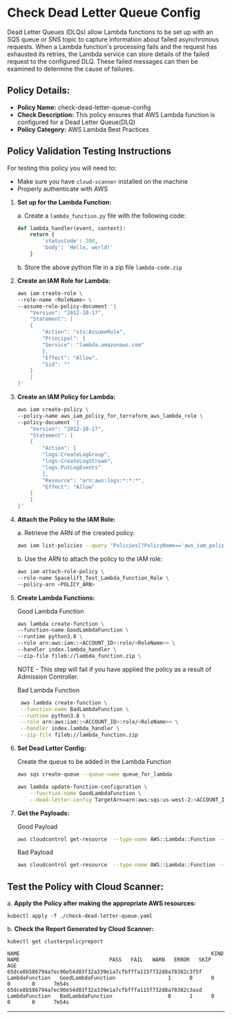 # Check Dead Letter Queue Config

Dead Letter Queues (DLQs) allow Lambda functions to be set up with an SQS queue or SNS topic to capture information about failed asynchronous requests. When a Lambda function's processing fails and the request has exhausted its retries, the Lambda service can store details of the failed request to the configured DLQ. These failed messages can then be examined to determine the cause of failures.

## Policy Details:

-   **Policy Name:** check-dead-letter-queue-config
-   **Check Description:** This policy ensures that AWS Lambda function is configured for a Dead Letter Queue(DLQ)
-   **Policy Category:** AWS Lambda Best Practices

## Policy Validation Testing Instructions

For testing this policy you will need to:

-   Make sure you have `cloud-scanner` installed on the machine
-   Properly authenticate with AWS

1. **Set up for the Lambda Function:**

    a. Create a `lambda_function.py` file with the following code:

    ```python
    def lambda_handler(event, context):
        return {
            'statusCode': 200,
            'body': 'Hello, world!'
        }
    ```

    b. Store the above python file in a zip file `lambda-code.zip`
2. **Create an IAM Role for Lambda:**
    ```bash
    aws iam create-role \
    --role-name <RoleName> \
    --assume-role-policy-document '{
        "Version": "2012-10-17",
        "Statement": [
        {
            "Action": "sts:AssumeRole",
            "Principal": {
            "Service": "lambda.amazonaws.com"
            },
            "Effect": "Allow",
            "Sid": ""
        }
        ]
    }'
    ```
3. **Create an IAM Policy for Lambda:**
    ```bash
    aws iam create-policy \
    --policy-name aws_iam_policy_for_terraform_aws_lambda_role \
    --policy-document '{
        "Version": "2012-10-17",
        "Statement": [
        {
            "Action": [
            "logs:CreateLogGroup",
            "logs:CreateLogStream",
            "logs:PutLogEvents"
            ],
            "Resource": "arn:aws:logs:*:*:*",
            "Effect": "Allow"
        }
        ]
    }'
    ```
4. **Attach the Policy to the IAM Role:**

    a. Retrieve the ARN of the created policy:
    ```bash
    aws iam list-policies --query "Policies[?PolicyName=='aws_iam_policy_for_terraform_aws_lambda_role'].Arn" --output text
    ```
    b. Use the ARN to attach the policy to the IAM role:
    ```bash
    aws iam attach-role-policy \
    --role-name Spacelift_Test_Lambda_Function_Role \
    --policy-arn <POLICY_ARN>
    ```
5. **Create Lambda Functions:**


    Good Lambda Function
    ```bash
    aws lambda create-function \
    --function-name GoodLambdaFunction \
    --runtime python3.8 \
    --role arn:aws:iam::<ACCOUNT_ID>:role/<RoleName>> \
    --handler index.lambda_handler \
    --zip-file fileb://lambda_function.zip \
    ```

    NOTE - This step will fail if you have applied the policy as a result of Admission Controller.

    Bad Lambda Function
    ```bash
     aws lambda create-function \
     --function-name BadLambdaFunction \
     --runtime python3.8 \
     --role arn:aws:iam::<ACCOUNT_ID>:role/<RoleName>> \
     --handler index.lambda_handler \
     --zip-file fileb://lambda_function.zip
    ```

6. **Set Dead Letter Config:**

    Create the queue to be added in the Lambda Function

    ```bash
    aws sqs create-queue --queue-name queue_for_lambda
    ```

    ```bash
    aws lambda update-function-configuration \
        --function-name GoodLambdaFunction \
        --dead-letter-config TargetArn=arn:aws:sqs:us-west-2:<ACCOUNT_ID>:queue_for_lambda
    ```

7. **Get the Payloads:**

    Good Payload
    ```bash
    aws cloudcontrol get-resource  --type-name AWS::Lambda::Function --profile devtest-sso --identifier GoodLambdaFunction | jq '.ResourceDescription.Properties |= fromjson'
    ```
    Bad Payload
    ```bash
    aws cloudcontrol get-resource  --type-name AWS::Lambda::Function --profile devtest-sso --identifier BadLambdaFunction | jq '.ResourceDescription.Properties |= fromjson'
    ```


## Test the Policy with Cloud Scanner:

a. **Apply the Policy after making the appropriate AWS resources:**

```
kubectl apply -f ./check-dead-letter-queue.yaml
```


b. **Check the Report Generated by Cloud Scanner:**

```
kubectl get clusterpolicyreport
```


```
NAME                                                              KIND             NAME                             PASS   FAIL   WARN   ERROR   SKIP      AGE
65dce8b586794a7ec90e54d03f32a339e1a7cfbfffa115f732d8a78382c3f5f   LambdaFunction   GoodLambdaFunction                 1      0      0      0       0      7m54s
65dce8b586794a7ec90e54d03f32a339e1a7cfbfffa115f732d8a78382c3asd   LambdaFunction   BadLambdaFunction                  0      1      0      0       0      7m54s

```

---
